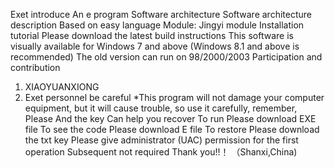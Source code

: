 Exet
introduce
An e program
Software architecture
Software architecture description
Based on easy language
Module: Jingyi module
Installation tutorial
Please download the latest build
instructions
This software is visually available for Windows 7 and above (Windows 8.1 and above is recommended)
The old version can run on 98/2000/2003
Participation and contribution
1.  XIAOYUANXIONG
2. Exet personnel
be careful
*This program will not damage your computer equipment, but it will cause trouble, so use it carefully, remember, Please
And the key Can help you recover
To run
Please download EXE file
To see the code
Please download E file
To restore
Please download the txt key
Please give administrator (UAC) permission for the first operation
Subsequent not required
Thank you!!！
（Shanxi,China)